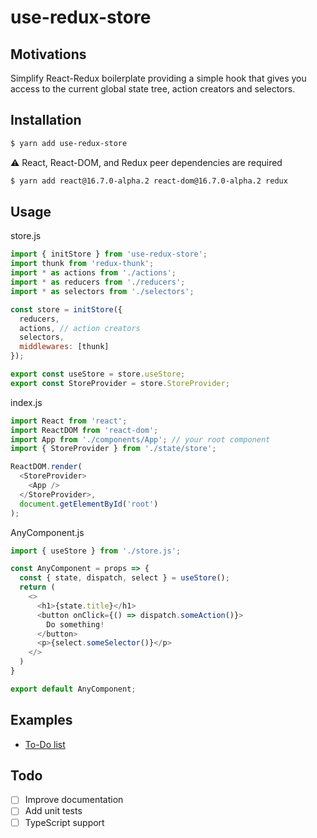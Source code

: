 use-redux-store
===============

## Motivations

Simplify React-Redux boilerplate providing a simple hook that gives you access to the current global state tree, action creators and selectors.

## Installation

```bash
$ yarn add use-redux-store
```

⚠️ React, React-DOM, and Redux peer dependencies are required

```bash
$ yarn add react@16.7.0-alpha.2 react-dom@16.7.0-alpha.2 redux
```

## Usage

store.js
```javascript
import { initStore } from 'use-redux-store';
import thunk from 'redux-thunk';
import * as actions from './actions';
import * as reducers from './reducers';
import * as selectors from './selectors';

const store = initStore({
  reducers,
  actions, // action creators
  selectors,
  middlewares: [thunk]
});

export const useStore = store.useStore;
export const StoreProvider = store.StoreProvider;
```

index.js
```javascript
import React from 'react';
import ReactDOM from 'react-dom';
import App from './components/App'; // your root component
import { StoreProvider } from './state/store';

ReactDOM.render(
  <StoreProvider>
    <App />
  </StoreProvider>,
  document.getElementById('root')
);
```

AnyComponent.js
```javascript
import { useStore } from './store.js';

const AnyComponent = props => {
  const { state, dispatch, select } = useStore();
  return (
    <>
      <h1>{state.title}</h1>
      <button onClick={() => dispatch.someAction()}>
        Do something!
      </button>
      <p>{select.someSelector()}</p>
    </>
  )
}

export default AnyComponent;
```

## Examples

- [To-Do list](https://github.com/fbarrailla/todolist-hooks)

## Todo

- [ ] Improve documentation
- [ ] Add unit tests
- [ ] TypeScript support